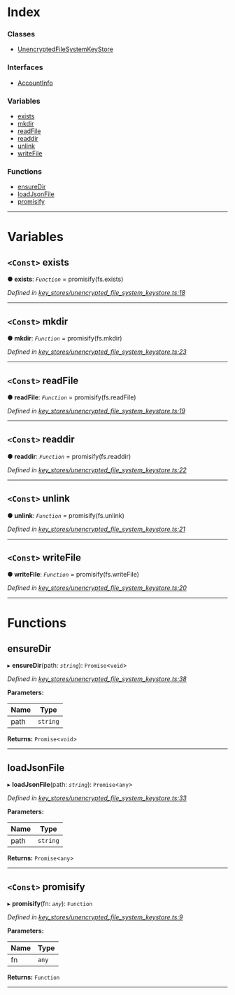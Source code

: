 

# Index

### Classes

* [UnencryptedFileSystemKeyStore](../classes/_key_stores_unencrypted_file_system_keystore_.unencryptedfilesystemkeystore.md)

### Interfaces

* [AccountInfo](../interfaces/_key_stores_unencrypted_file_system_keystore_.accountinfo.md)

### Variables

* [exists](_key_stores_unencrypted_file_system_keystore_.md#exists)
* [mkdir](_key_stores_unencrypted_file_system_keystore_.md#mkdir)
* [readFile](_key_stores_unencrypted_file_system_keystore_.md#readfile)
* [readdir](_key_stores_unencrypted_file_system_keystore_.md#readdir)
* [unlink](_key_stores_unencrypted_file_system_keystore_.md#unlink)
* [writeFile](_key_stores_unencrypted_file_system_keystore_.md#writefile)

### Functions

* [ensureDir](_key_stores_unencrypted_file_system_keystore_.md#ensuredir)
* [loadJsonFile](_key_stores_unencrypted_file_system_keystore_.md#loadjsonfile)
* [promisify](_key_stores_unencrypted_file_system_keystore_.md#promisify)

---

# Variables

<a id="exists"></a>

## `<Const>` exists

**● exists**: *`Function`* =  promisify(fs.exists)

*Defined in [key_stores/unencrypted_file_system_keystore.ts:18](https://github.com/nearprotocol/nearlib/blob/7062a82/src.ts/key_stores/unencrypted_file_system_keystore.ts#L18)*

___
<a id="mkdir"></a>

## `<Const>` mkdir

**● mkdir**: *`Function`* =  promisify(fs.mkdir)

*Defined in [key_stores/unencrypted_file_system_keystore.ts:23](https://github.com/nearprotocol/nearlib/blob/7062a82/src.ts/key_stores/unencrypted_file_system_keystore.ts#L23)*

___
<a id="readfile"></a>

## `<Const>` readFile

**● readFile**: *`Function`* =  promisify(fs.readFile)

*Defined in [key_stores/unencrypted_file_system_keystore.ts:19](https://github.com/nearprotocol/nearlib/blob/7062a82/src.ts/key_stores/unencrypted_file_system_keystore.ts#L19)*

___
<a id="readdir"></a>

## `<Const>` readdir

**● readdir**: *`Function`* =  promisify(fs.readdir)

*Defined in [key_stores/unencrypted_file_system_keystore.ts:22](https://github.com/nearprotocol/nearlib/blob/7062a82/src.ts/key_stores/unencrypted_file_system_keystore.ts#L22)*

___
<a id="unlink"></a>

## `<Const>` unlink

**● unlink**: *`Function`* =  promisify(fs.unlink)

*Defined in [key_stores/unencrypted_file_system_keystore.ts:21](https://github.com/nearprotocol/nearlib/blob/7062a82/src.ts/key_stores/unencrypted_file_system_keystore.ts#L21)*

___
<a id="writefile"></a>

## `<Const>` writeFile

**● writeFile**: *`Function`* =  promisify(fs.writeFile)

*Defined in [key_stores/unencrypted_file_system_keystore.ts:20](https://github.com/nearprotocol/nearlib/blob/7062a82/src.ts/key_stores/unencrypted_file_system_keystore.ts#L20)*

___

# Functions

<a id="ensuredir"></a>

##  ensureDir

▸ **ensureDir**(path: *`string`*): `Promise`<`void`>

*Defined in [key_stores/unencrypted_file_system_keystore.ts:38](https://github.com/nearprotocol/nearlib/blob/7062a82/src.ts/key_stores/unencrypted_file_system_keystore.ts#L38)*

**Parameters:**

| Name | Type |
| ------ | ------ |
| path | `string` |

**Returns:** `Promise`<`void`>

___
<a id="loadjsonfile"></a>

##  loadJsonFile

▸ **loadJsonFile**(path: *`string`*): `Promise`<`any`>

*Defined in [key_stores/unencrypted_file_system_keystore.ts:33](https://github.com/nearprotocol/nearlib/blob/7062a82/src.ts/key_stores/unencrypted_file_system_keystore.ts#L33)*

**Parameters:**

| Name | Type |
| ------ | ------ |
| path | `string` |

**Returns:** `Promise`<`any`>

___
<a id="promisify"></a>

## `<Const>` promisify

▸ **promisify**(fn: *`any`*): `Function`

*Defined in [key_stores/unencrypted_file_system_keystore.ts:9](https://github.com/nearprotocol/nearlib/blob/7062a82/src.ts/key_stores/unencrypted_file_system_keystore.ts#L9)*

**Parameters:**

| Name | Type |
| ------ | ------ |
| fn | `any` |

**Returns:** `Function`

___

